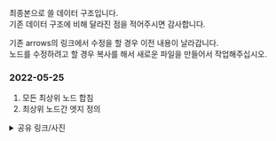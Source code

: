 최종본으로 쓸 데이터 구조입니다.  
기존 데이터 구조에 비해 달라진 점을 적어주시면 감사합니다.  

기존 arrows의 링크에서 수정을 할 경우 이전 내용이 날라갑니다.  
노드를 수정하려고 할 경우 복사를 해서 새로운 파일을 만들어서 작업해주십시오.

### 2022-05-25
1. 모든 최상위 노드 합침
2. 최상위 노드간 엣지 정의
<details>
<summary>공유 링크/사진</summary>
<div markdown="1">
https://drive.google.com/file/d/1fXkiz4ji1L3lCajjew7yyiXQdICiTEFk/view?usp=sharing  
  
![media-mix-graph](https://user-images.githubusercontent.com/101037541/170228736-59bbd5f5-ee8e-4fb7-99a5-e6b784dd1d4d.png)

</div>
</details>
